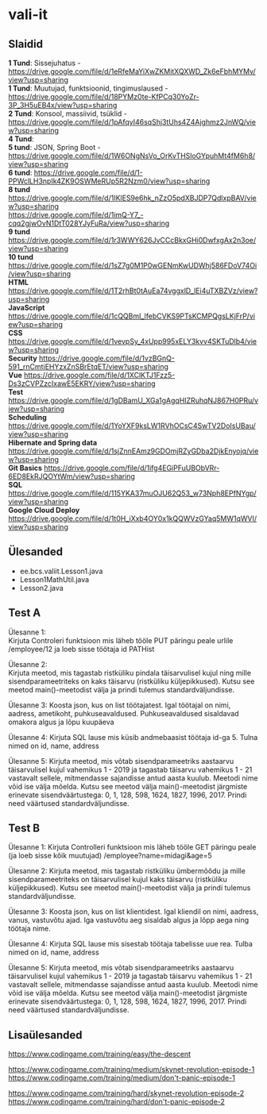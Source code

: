 # vali-it

## Slaidid
**1 Tund**: Sissejuhatus - https://drive.google.com/file/d/1eRfeMaYiXwZKMitXQXWD_Zk6eFbhMYMv/view?usp=sharing  
**1 Tund**: Muutujad, funktsioonid, tingimuslaused - https://drive.google.com/file/d/18PYMz0te-KfPCq30YoZr-3P_3H5uEB4x/view?usp=sharing  
**2 Tund**: Konsool, massiivid, tsüklid - https://drive.google.com/file/d/1pAfqyI46sqShj3tUhs4Z4Ajghmz2JnWQ/view?usp=sharing  
**4 Tund**:  
**5 tund**: JSON, Spring Boot - https://drive.google.com/file/d/1W6ONgNsVo_OrKvTHSloGYpuhMt4fM6h8/view?usp=sharing  
**6 tund**: https://drive.google.com/file/d/1-PPWclLH3npIk4ZK9OSWMeRUp5R2Nzm0/view?usp=sharing  
**8 tund** https://drive.google.com/file/d/1IKlES9e6hk_nZzO5pdXBJDP7QdlxpBAV/view?usp=sharing  
https://drive.google.com/file/d/1imQ-Y7_-cqq2gjwOvN1DtT028YJyFuRa/view?usp=sharing  
**9 tund** https://drive.google.com/file/d/1r3WWY626JvCCcBkxGHi0DwfxgAx2n3oe/view?usp=sharing  
**10 tund** https://drive.google.com/file/d/1sZ7g0M1P0wGENmKwUDWhj586FDoV74Oi/view?usp=sharing  
**HTML** https://drive.google.com/file/d/1T2rhBt0tAuEa74vggxlD_lEi4uTXBZVz/view?usp=sharing  
**JavaScript** https://drive.google.com/file/d/1cQQBmI_lfebCVKS9PTsKCMPQgsLKjFrP/view?usp=sharing  
**CSS** https://drive.google.com/file/d/1vevpSy_4xUpp995xELY3kvv4SKTuDlb4/view?usp=sharing  
**Security** https://drive.google.com/file/d/1vzBGnQ-591_rnCmtjEHYzxZnSBrEtqET/view?usp=sharing  
**Vue** https://drive.google.com/file/d/1XClKTJ1Fzz5-Ds3zCVPZzcIxawE5EKRY/view?usp=sharing  
**Test** https://drive.google.com/file/d/1gDBamU_XGa1gAgqHIZRuhqNJ867H0PRu/view?usp=sharing  
**Scheduling** https://drive.google.com/file/d/1YoYXF9ksLW1RVhOCsC4SwTV2DoIsUBau/view?usp=sharing  
**Hibernate and Spring data** https://drive.google.com/file/d/1sjZnnEAmz9GDOmjRZyGDba2DjkEnyojq/view?usp=sharing  
**Git Basics** https://drive.google.com/file/d/1ifg4EGiPFuUBObVRr-6ED8EkRJQOYtWm/view?usp=sharing  
**SQL** https://drive.google.com/file/d/115YKA37muOJU62Q53_w73Nph8EPfNYgp/view?usp=sharing  
**Google Cloud Deploy** https://drive.google.com/file/d/1t0H_iXxb4OY0x1kQQWVzGYaq5MW1qWVI/view?usp=sharing  

## Ülesanded
* ee.bcs.valiit.Lesson1.java
* Lesson1MathUtil.java
* Lesson2.java

## Test A
Ülesanne 1:  
Kirjuta Controleri funktsioon mis läheb tööle PUT päringu peale urlile /employee/12 ja loeb sisse töötaja id PATHist 

Ülesanne 2:  
Kirjuta meetod, mis tagastab ristküliku pindala täisarvulisel kujul ning mille sisendparameetriteks on kaks täisarvu (ristküliku küljepikkused).
Kutsu see meetod main()-meetodist välja ja prindi tulemus standardväljundisse.

Ülesanne 3:
Koosta json, kus on list töötajatest. Igal töötajal on nimi, aadress, ametikoht, puhkuseavaldused.
Puhkuseavaldused sisaldavad omakora algus ja lõpu kuupäeva

Ülesanne 4:
Kirjuta SQL lause mis küsib andmebaasist töötaja id-ga 5. Tulna nimed on id, name, address

Ülesanne 5:
Kirjuta meetod, mis võtab sisendparameetriks aastaarvu täisarvulisel kujul vahemikus 1 - 2019 ja tagastab täisarvu vahemikus 1 - 21 vastavalt sellele, mitmendasse sajandisse antud aasta kuulub. Meetodi nime võid ise välja mõelda.
Kutsu see meetod välja main()-meetodist järgmiste erinevate sisendväärtustega: 0, 1, 128, 598, 1624, 1827, 1996, 2017. Prindi need väärtused standardväljundisse.


## Test B
Ülesanne 1:
Kirjuta Controlleri funktsioon mis läheb tööle GET päringu peale (ja loeb sisse kõik muutujad) /employee?name=midagi&age=5

Ülesanne 2:
Kirjuta meetod, mis tagastab ristküliku ümbermõõdu  ja mille sisendparameetriteks on täisarvulisel kujul kaks täisarvu (ristküliku küljepikkused).
Kutsu see meetod main()-meetodist välja ja prindi tulemus standardväljundisse.

Ülesanne 3:
Koosta json, kus on list klientidest. Igal kliendil on nimi, aadress, vanus, vastuvõtu ajad. Iga vastuvõtu aeg sisaldab algus ja lõpp aega ning töötaja nime.

Ülesanne 4:
Kirjuta SQL lause mis sisestab töötaja tabelisse uue rea. Tulba nimed on id, name, address

Ülesanne 5:
Kirjuta meetod, mis võtab sisendparameetriks aastaarvu täisarvulisel kujul vahemikus 1 - 2019 ja tagastab täisarvu vahemikus 1 - 21 vastavalt sellele, mitmendasse sajandisse antud aasta kuulub. Meetodi nime võid ise välja mõelda.
Kutsu see meetod välja main()-meetodist järgmiste erinevate sisendväärtustega: 0, 1, 128, 598, 1624, 1827, 1996, 2017. Prindi need väärtused standardväljundisse.


## Lisaülesanded
https://www.codingame.com/training/easy/the-descent  

https://www.codingame.com/training/medium/skynet-revolution-episode-1  
https://www.codingame.com/training/medium/don't-panic-episode-1  

https://www.codingame.com/training/hard/skynet-revolution-episode-2  
https://www.codingame.com/training/hard/don't-panic-episode-2  
